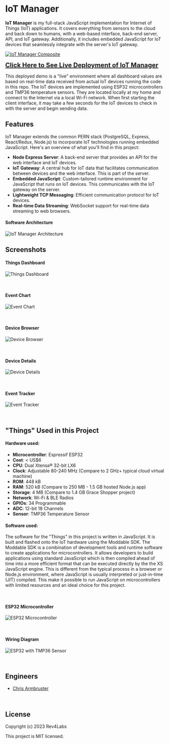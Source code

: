 # IoT Manager

**IoT Manager** is my full-stack JavaScript implementation for Internet of Things (IoT) applications. It covers everything from sensors to the cloud and back down to humans, with a web-based interface, back-end server, API, and IoT gateway. Additionally, it includes embedded JavaScript for IoT devices that seamlessly integrate with the server's IoT gateway.

[![IoT Manager Composite](/static/images/iot-manager-composite.png)](https://iotmanager.rev4labs.com/)

<a href="https://iotmanager.rev4labs.com/" style="font-size: 20px; font-weight: bold;">Click Here to See Live Deployment of IoT Manager</a>

This deployed demo is a "live" environment where all dashboard values are based on real-time data received from actual IoT devices running the code in this repo. The IoT devices are implemented using ESP32 microcontrollers and TMP36 temperature sensors. They are located locally at my home and connect to the Internet via a local Wi-Fi network. When first starting the client interface, it may take a few seconds for the IoT devices to check in with the server and begin sending data.

## Features

IoT Manager extends the common PERN stack (PostgreSQL, Express, React/Redux, Node.js) to incorporate IoT technologies running embedded JavaScript. Here's an overview of what you'll find in this project:

- **Node Express Server**: A back-end server that provides an API for the web interface and IoT devices.
- **IoT Gateway**: A central hub for IoT data that facilitates communication between devices and the web interface. This is part of the server.
- **Embedded JavaScript**: Custom-tailored runtime environment for JavaScript that runs on IoT devices. This communicates with the IoT gateway on the server.
- **Lightweight TCP Messaging**: Efficient communication protocol for IoT devices.
- **Real-time Data Streaming**: WebSocket support for real-time data streaming to web browsers.

#### Software Architecture

![IoT Manager Architecture](/static/images/architecture4.png)

## Screenshots

#### Things Dashboard

![Things Dashboard](/static/images/iot-manager-things-dashboard.png)

<br>

#### Event Chart

![Event Chart](/static/images/iot-manager-event-chart.png)

<br>

#### Device Browser

![ Device Browser](/static/images/iot-manager-device-browser.png)

<br>

#### Device Details

![Device Details](/static/images/iot-manager-device-details.png)

<br>

#### Event Tracker

![Event Tracker](/static/images/iot-manager-event-tracker.png)

<br>

## "Things" Used in this Project

#### Hardware used:

- **Microcontroller**: Espressif ESP32
- **Cost**: < US$6
- **CPU**: Dual Xtensa® 32-bit LX6
- **Clock**: Adjustable 80-240 MHz (Compare to 2 GHz+ typical cloud virtual machine)
- **ROM**: 448 kB
- **RAM**: 520 kB (Compare to 250 MB - 1.5 GB hosted Node.js app)
- **Storage**: 4 MB (Compare to 1.4 GB Grace Shopper project)
- **Network**: Wi-Fi & BLE Radios
- **GPIOs**: 34 Programmable
- **ADC**: 12-bit 18 Channels
- **Sensor**: TMP36 Temperature Sensor

#### Software used:

The software for the "Things" in this project is written in JavaScript. It is built and flashed onto the IoT hardware using the Moddable SDK. The Moddable SDK is a combination of development tools and runtime software to create applications for microcontrollers. It allows developers to build applications using standard JavaScript which is then compiled ahead of time into a more efficient format that can be executed directly by the the XS JavaScript engine. This is different from the typical process in a browser or Node.js environment, where JavaScript is usually interpreted or just-in-time (JIT) compiled. This make it possible to run JavaScript on microcontrollers with limited resources and an ideal choice for this project.

<br>

#### ESP32 Microcontroller

![ESP32 Microcontroller](/static/images/esp32-in-hand.png)

<br>

#### Wiring Diagram

![ESP32 with TMP36 Sensor](/static/images/esp32-with-tmp36.png)

<br>

## Engineers

- [Chris Armbruster](https://github.com/chrisallenarmbruster)

<br>

## License

Copyright (c) 2023 Rev4Labs

This project is MIT licensed.
